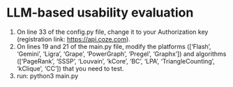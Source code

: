 # LLM-based usability evaluation

1. On line 33 of the config.py file, change it to your Authorization key (registration link: https://api.coze.com).
2. On lines 19 and 21 of the main.py file, modify the platforms ([‘Flash’, ‘Gemini’, ‘Ligra’, ‘Grape’, ‘PowerGraph’, ‘Pregel’, ‘Graphx’]) and algorithms ([‘PageRank’, ‘SSSP’, ‘Louvain’, ‘kCore’, ‘BC’, ‘LPA’, ‘TriangleCounting’, ‘kClique’, ‘CC’]) that you need to test.
3. run: python3 main.py
